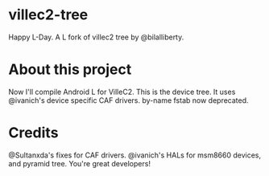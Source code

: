 # villec2-tree
Happy L-Day. A L fork of villec2 tree by @bilalliberty.

# About this project
Now I'll compile Android L for VilleC2.
This is the device tree. It uses @ivanich's device specific CAF drivers.
by-name fstab now deprecated.

# Credits
@Sultanxda's fixes for CAF drivers.
@ivanich's HALs for msm8660 devices, and pyramid tree.
You're great developers!
